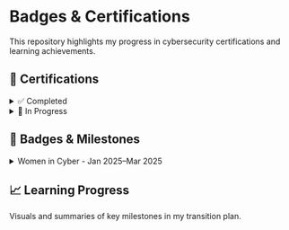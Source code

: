 # Badges & Certifications
This repository highlights my progress in cybersecurity certifications and learning achievements.


## 🧾 Certifications

<details>
  <summary>✅ Completed</summary>

- [Security+ - May 2024](https://www.credly.com/badges/d2c87cac-c8fc-4a88-abbd-b8a6186de7f8/public_url)
- [Google Cybersecurity Professional Certificate - Nov 2024](https://www.credly.com/badges/af91d701-a9e4-4d85-89f8-235c82200fcc/public_url)

</details>

<details>
  <summary>🚧 In Progress </summary>

- Certified Internal Auditor (CIA)
- ISACA IR Risk Fundamentals

</details>

## 🏅 Badges & Milestones


<details>
  <summary>Women in Cyber - Jan 2025–Mar 2025</summary>

<details>
  <summary>🧩 Fundamentals</summary>

- [Linux Command Line](https://us.immersivelabs.com/share/achievement/cabf66791e7235b2eafb43f8b9f779d1)  
- [PowerShell Basics](https://us.immersivelabs.com/share/achievement/c6d6eadb10bde93b45e83b413d36ecb5)  
- [Intro to Networking](https://us.immersivelabs.com/share/achievement/21e7bce8c968e4e6e823ac0b045df9bf)  
- [Secure Fundamentals](https://us.immersivelabs.com/share/achievement/f117a5eccb3c8508b22f2e5257c67544)  
- [Cyber 101](https://us.immersivelabs.com/share/achievement/093ba6333e82bae854d35dfaec92fbea)  

</details>

<details>
  <summary>🛡️ Defensive Cyber</summary>

- [Intro to Velociraptor](https://us.immersivelabs.com/share/achievement/900f09a39745daafa91b23268cd3642e)  
- [Threat Hunting](https://us.immersivelabs.com/share/achievement/369c55dc524e85aa816f85b563acc13a)  
- [Splunk](https://us.immersivelabs.com/share/achievement/bc63b4ec2d0f1df0589c45f47a482988)  
- [Incident Response](https://us.immersivelabs.com/share/achievement/2841d672c1528bc83df17a1e5ae46df8)  

</details>

<details>
  <summary>☁️ Cloud Security</summary>

- [Amazon Web Services](https://us.immersivelabs.com/share/achievement/e8868f59861c731fa5bbf5851ebd2e49)  
- [Incident Response & Forensics in AWS](https://us.immersivelabs.com/share/achievement/b954e5d7aaa345d782afd6638976082f)  
- [Top 10 AWS Attacker Techniques 2023](https://us.immersivelabs.com/share/achievement/2c31b51ff68537ff67819157834a29fe)  

</details>

</details>


## 📈 Learning Progress
Visuals and summaries of key milestones in my transition plan.
